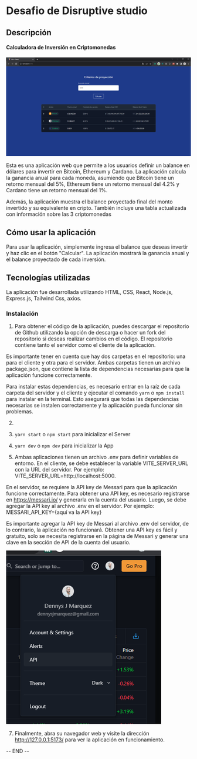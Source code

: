 # Desafio de Disruptive studio

## Descripción

#### Calculadora de Inversión en Criptomonedas

![img_1.png](img_1.png)

Esta es una aplicación web que permite a los usuarios definir un balance en dólares para invertir en Bitcoin, Ethereum y
Cardano. La aplicación calcula la ganancia anual para cada moneda, asumiendo que Bitcoin tiene un retorno mensual del
5%, Ethereum tiene un retorno mensual del 4.2% y Cardano tiene un retorno mensual del 1%.

Además, la aplicación muestra el balance proyectado final del monto invertido y su equivalente en cripto. También
incluye una tabla actualizada con información sobre las 3 criptomonedas

## Cómo usar la aplicación

Para usar la aplicación, simplemente ingresa el balance que deseas invertir y haz clic en el botón "Calcular". La
aplicación mostrará la ganancia anual y el balance proyectado de cada inversión.

## Tecnologías utilizadas

La aplicación fue desarrollada utilizando HTML, CSS, React, Node.js, Express.js, Tailwind Css, axios.

### Instalación

1. Para obtener el código de la aplicación, puedes descargar el repositorio de Github utilizando la opción de descarga o hacer un fork del repositorio si deseas realizar cambios en el código. El repositorio contiene tanto el servidor como el cliente de la aplicación.

Es importante tener en cuenta que hay dos carpetas en el repositorio: una para el cliente y otra para el servidor. Ambas carpetas tienen un archivo package.json, que contiene la lista de dependencias necesarias para que la aplicación funcione correctamente.

Para instalar estas dependencias, es necesario entrar en la raíz de cada carpeta del servidor y el cliente y ejecutar el comando `yarn` o `npm install` para instalar en la terminal. Esto asegurará que todas las dependencias necesarias se instalen correctamente y la aplicación pueda funcionar sin problemas.

2. 


3. `yarn start` o `npm start` para inicializar el Server
4. `yarn dev` o `npm dev` para inicializar la App
6. Ambas aplicaciones tienen un archivo .env para definir variables de entorno. En el cliente, se debe establecer la variable VITE_SERVER_URL con la URL del servidor. Por ejemplo: VITE_SERVER_URL=http://localhost:5000.

En el servidor, se requiere la API key de Messari para que la aplicación funcione correctamente. Para obtener una API key, es necesario registrarse en https://messari.io/ y generarla en la cuenta del usuario. Luego, se debe agregar la API key al archivo .env en el servidor. Por ejemplo: MESSARI_API_KEY={aquí va la API key}

Es importante agregar la API key de Messari al archivo .env del servidor, de lo contrario, la aplicación no funcionará. Obtener una API key es fácil y gratuito, solo se necesita registrarse en la página de Messari y generar una clave en la sección de API de la cuenta del usuario. 

![img.png](img.png)

7. Finalmente, abra su navegador web y visite la dirección http://127.0.0.1:5173/ para ver la aplicación en
   funcionamiento.

-- END --
